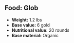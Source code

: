 ## Food: Glob

- **Weight:** 1.2 lbs
- **Base value:** 6 gold
- **Nutritional value:** 20 rounds
- **Base material:** Organic
